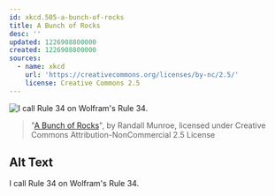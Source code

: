 ```yaml
---
id: xkcd.505-a-bunch-of-rocks
title: A Bunch of Rocks
desc: ''
updated: 1226908800000
created: 1226908800000
sources:
  - name: xkcd
    url: 'https://creativecommons.org/licenses/by-nc/2.5/'
    license: Creative Commons 2.5
---
```

![I call Rule 34 on Wolfram's Rule 34.](https://imgs.xkcd.com/comics/a_bunch_of_rocks.png)
> "[A Bunch of Rocks](https://xkcd.com/505/)", by Randall Munroe, licensed under Creative Commons Attribution-NonCommercial 2.5 License

## Alt Text
I call Rule 34 on Wolfram's Rule 34.
